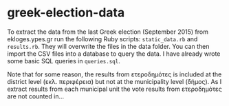 # greek-election-data

To extract the data from the last Greek election (September 2015) from ekloges.ypes.gr run the following Ruby scripts: `static_data.rb` and `results.rb`. They will overwrite the files in the data folder. You can then import the CSV files into a database to query the data. I have already wrote some basic SQL queries in `queries.sql`.

Note that for some reason, the results from ετεροδημότες is included at the district level (εκλ. περιφέρεια) but not at the municipality level (δήμος). As I extract results from each municipal unit the vote results from ετεροδημότες are not counted in...
